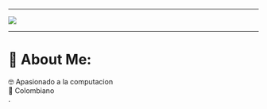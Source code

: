 <hr>

<img src="https://readme-typing-svg.herokuapp.com/?font=Roboto&weight=900&size=40=true&vCenter=true&width=500&height=70&duration=4000&color=B3B3B3&lines=Alexis+Silva+💯;+Software+Developer+🖥️;" />
<hr>

# 💫 About Me:
🤓 Apasionado a la computacion<br>📍 Colombiano<br>.
